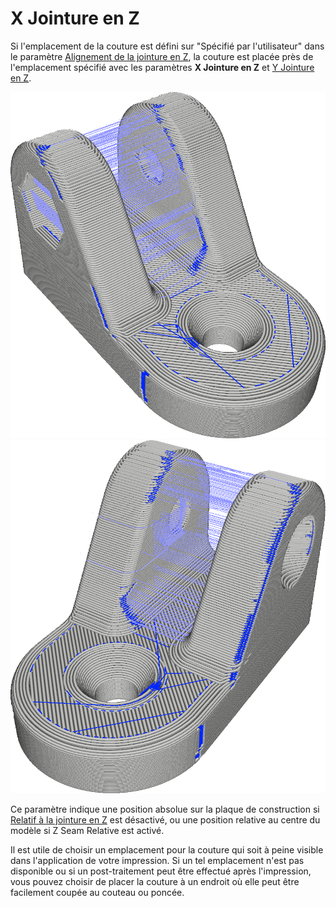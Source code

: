 X Jointure en Z
===

Si l'emplacement de la couture est défini sur "Spécifié par l'utilisateur" dans le paramètre [Alignement de la jointure en Z](z_seam_type.md), la couture est placée près de l'emplacement spécifié avec les paramètres **X Jointure en Z** et [Y Jointure en Z](z_seam_y.md).

![La couture est située sur le côté gauche](../../../articles/images/z_seam_x_left.png)
![La couture est située sur le côté droit](../../../articles/images/z_seam_x_right.png)

Ce paramètre indique une position absolue sur la plaque de construction si [Relatif à la jointure en Z](z_seam_relative.md) est désactivé, ou une position relative au centre du modèle si Z Seam Relative est activé.

Il est utile de choisir un emplacement pour la couture qui soit à peine visible dans l'application de votre impression. Si un tel emplacement n'est pas disponible ou si un post-traitement peut être effectué après l'impression, vous pouvez choisir de placer la couture à un endroit où elle peut être facilement coupée au couteau ou poncée.
